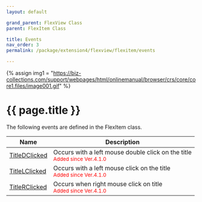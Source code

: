 ```yaml
---
layout: default

grand_parent: FlexView Class
parent: FlexItem Class

title: Events
nav_order: 3
permalink: /package/extension4/flexview/flexitem/events

---
```

{% assign img1 = "https://biz-collections.com/support/webpages/html/onlinemanual/browser/crs/core/core1.files/image001.gif" %}


# {{ page.title }}

The following events are defined in the FlexItem class.

|Name       | Description     |
|----------	|-----------------|
|[TitleDClicked](/package/extension4/flexview/flexitem/events/titledclicked) |Occurs with a left mouse double click on the title<br><small><span style="color:red">Added since Ver.4.1.0</span></small> |
|[TitleLClicked](/package/extension4/flexview/flexitem/events/titlelclicked) |Occurs with a left mouse click on the title<br><small><span style="color:red">Added since Ver.4.1.0</span></small> |
|[TitleRClicked](/package/extension4/flexview/flexitem/events/titlerclicked) |Occurs when right mouse click on title<br><small><span style="color:red">Added since Ver.4.1.0</span></small> |